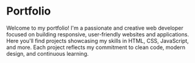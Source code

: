 # Portfolio
Welcome to my portfolio! I'm a passionate and creative web developer focused on building responsive, user-friendly websites and applications. Here you'll find projects showcasing my skills in HTML, CSS, JavaScript, and more. Each project reflects my commitment to clean code, modern design, and continuous learning.
